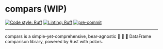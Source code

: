 # compars (WIP)

[![Code style: Ruff](https://img.shields.io/endpoint?url=https://raw.githubusercontent.com/charliermarsh/ruff/main/assets/badge/v2.json&label=Formatter)](https://github.com/charliermarsh/ruff)
[![Linting: Ruff](https://img.shields.io/endpoint?url=https://raw.githubusercontent.com/charliermarsh/ruff/main/assets/badge/v2.json&label=Linter)](https://github.com/charliermarsh/ruff)
[![pre-commit](https://img.shields.io/badge/pre--commit-enabled-brightgreen?logo=pre-commit)](https://github.com/pre-commit/pre-commit)

<hr>

compars is a simple-yet-comprehensive, bear-agnostic :bear: :panda_face: :koala: DataFrame comparison library, powered by Rust with polars.